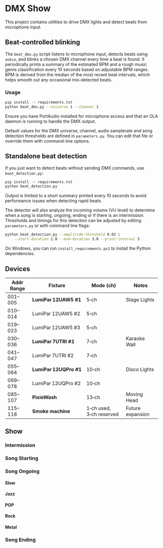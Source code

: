 # DMX Show

This project contains utilities to drive DMX lights and detect beats from microphone input.

## Beat-controlled blinking

The `beat_dmx.py` script listens to microphone input, detects beats using `aubio`,
and blinks a chosen DMX channel every time a beat is found. It periodically
prints a summary of the estimated BPM and a rough music genre classification
every 10 seconds based on
adjustable BPM ranges. BPM is derived from the median of the most recent beat
intervals, which helps smooth out any occasional mis-detected beats.

### Usage

```bash
pip install -r requirements.txt
python beat_dmx.py --universe 1 --channel 1
```

Ensure you have PortAudio installed for microphone access and that an OLA
daemon is running to handle the DMX output.

Default values for the DMX universe, channel, audio samplerate and song
detection thresholds are defined in `parameters.py`. You can edit that file or
override them with command-line options.

## Standalone beat detection

If you just want to detect beats without sending DMX commands, use `beat_detection.py`:

```bash
pip install -r requirements.txt
python beat_detection.py
```

Output is limited to a short summary printed every 10 seconds to avoid
performance issues when detecting rapid beats.

The detector will also analyze the incoming volume (VU level) to determine when a
song is starting, ongoing, ending or if there is an intermission. Thresholds and
timings for this detection can be adjusted by editing `parameters.py` or with
command line flags:

```bash
python beat_detection.py --amplitude-threshold 0.02 \
    --start-duration 2.0 --end-duration 3.0 --print-interval 5
```

On Windows, you can run `install_requirements.ps1` to install the Python dependencies.

## Devices

| Addr Range | Fixture                | Mode (ch)                | Notes            |
| ---------- | ---------------------- | ------------------------ | ---------------- |
| 001–005    | **LumiPar 12UAW5 #1**  | 5‑ch                     | Stage Lights     |
| 010–014    | LumiPar 12UAW5 #2      | 5‑ch                     |                  |
| 019–023    | LumiPar 12UAW5 #3      | 5‑ch                     |                  |
| 030–036    | **LumiPar 7UTRI #1**   | 7‑ch                     | Karaoke Wall        |
| 041–047    | LumiPar 7UTRI #2       | 7‑ch                     |                  |
| 055–064    | **LumiPar 12UQPro #1** | 10‑ch                    | Disco Lights   |
| 069–078    | LumiPar 12UQPro #2     | 10‑ch                    |                  |
| 085–107    | **PixieWash**          | 13‑ch                    | Moving Head        |
| 115–118    | **Smoke machine**      | 1‑ch used, 3‑ch reserved | Future expansion |

## Show

### Intermission

### Song Starting

### Song Ongoing

#### Slow

#### Jazz

#### POP

#### Rock

#### Metal

### Song Ending
